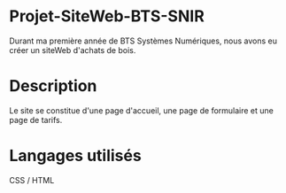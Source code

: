 # Projet-SiteWeb-BTS-SNIR

Durant ma première année de BTS Systèmes Numériques, nous avons eu créer un siteWeb d'achats de bois.

# Description

Le site se constitue d'une page d'accueil, une page de formulaire et une page de tarifs.

# Langages utilisés

CSS / HTML
